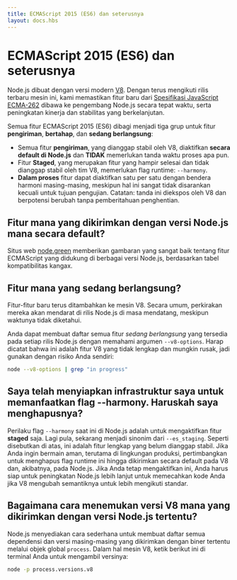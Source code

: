 ```yaml
---
title: ECMAScript 2015 (ES6) dan seterusnya
layout: docs.hbs
---
```


# ECMAScript 2015 (ES6) dan seterusnya

Node.js dibuat dengan versi modern [V8](https://v8.dev/). Dengan terus mengikuti rilis terbaru mesin ini, kami memastikan fitur baru dari [Spesifikasi JavaScript ECMA-262](http://www.ecma-international.org/publications/standards/Ecma-262.htm) dibawa ke pengembang Node.js secara tepat waktu, serta peningkatan kinerja dan stabilitas yang berkelanjutan.

Semua fitur ECMAScript 2015 (ES6) dibagi menjadi tiga grup untuk fitur **pengiriman**, **bertahap**, dan **sedang berlangsung**:

- Semua fitur **pengiriman**, yang dianggap stabil oleh V8, diaktifkan **secara default di Node.js** dan **TIDAK** memerlukan tanda waktu proses apa pun.
- Fitur **Staged**, yang merupakan fitur yang hampir selesai dan tidak dianggap stabil oleh tim V8, memerlukan flag runtime: `--harmony`.
- **Dalam proses** fitur dapat diaktifkan satu per satu dengan bendera harmoni masing-masing, meskipun hal ini sangat tidak disarankan kecuali untuk tujuan pengujian. Catatan: tanda ini diekspos oleh V8 dan berpotensi berubah tanpa pemberitahuan penghentian.

## Fitur mana yang dikirimkan dengan versi Node.js mana secara default?

Situs web [node.green](https://node.green/) memberikan gambaran yang sangat baik tentang fitur ECMAScript yang didukung di berbagai versi Node.js, berdasarkan tabel kompatibilitas kangax.

## Fitur mana yang sedang berlangsung?

Fitur-fitur baru terus ditambahkan ke mesin V8. Secara umum, perkirakan mereka akan mendarat di rilis Node.js di masa mendatang, meskipun waktunya tidak diketahui.

Anda dapat membuat daftar semua fitur _sedang berlangsung_ yang tersedia pada setiap rilis Node.js dengan memahami argumen `--v8-options`. Harap dicatat bahwa ini adalah fitur V8 yang tidak lengkap dan mungkin rusak, jadi gunakan dengan risiko Anda sendiri:

```bash
node --v8-options | grep "in progress"
```

## Saya telah menyiapkan infrastruktur saya untuk memanfaatkan flag --harmony. Haruskah saya menghapusnya?

Perilaku flag `--harmony` saat ini di Node.js adalah untuk mengaktifkan fitur **staged** saja. Lagi pula, sekarang menjadi sinonim dari `--es_staging`. Seperti disebutkan di atas, ini adalah fitur lengkap yang belum dianggap stabil. Jika Anda ingin bermain aman, terutama di lingkungan produksi, pertimbangkan untuk menghapus flag runtime ini hingga dikirimkan secara default pada V8 dan, akibatnya, pada Node.js. Jika Anda tetap mengaktifkan ini, Anda harus siap untuk peningkatan Node.js lebih lanjut untuk memecahkan kode Anda jika V8 mengubah semantiknya untuk lebih mengikuti standar.

## Bagaimana cara menemukan versi V8 mana yang dikirimkan dengan versi Node.js tertentu?

Node.js menyediakan cara sederhana untuk membuat daftar semua dependensi dan versi masing-masing yang dikirimkan dengan biner tertentu melalui objek global `process`. Dalam hal mesin V8, ketik berikut ini di terminal Anda untuk mengambil versinya:

```bash
node -p process.versions.v8
```
